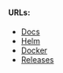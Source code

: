 #### URLs:
- [Docs](https://doc.crowdsec.net/docs/intro)
- [Helm](https://artifacthub.io/packages/helm/crowdsec/crowdsec)
- [Docker](https://hub.docker.com/r/crowdsecurity/crowdsec/tags)
- [Releases](https://github.com/crowdsecurity/crowdsec/releases)
